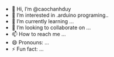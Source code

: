 - 👋 Hi, I’m @caochanhduy
- 👀 I’m interested in .arduino programing..
- 🌱 I’m currently learning ...
- 💞️ I’m looking to collaborate on ...
- 📫 How to reach me ...
- 😄 Pronouns: ...
- ⚡ Fun fact: ...

<!---
caochanhduy/caochanhduy is a ✨ special ✨ repository because its `README.md` (this file) appears on your GitHub profile.
You can click the Preview link to take a look at your changes.
--->

